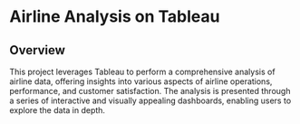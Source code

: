# Airline Analysis on Tableau

## Overview

This project leverages Tableau to perform a comprehensive analysis of airline data, offering insights into various aspects of airline operations, performance, and customer satisfaction. The analysis is presented through a series of interactive and visually appealing dashboards, enabling users to explore the data in depth.
